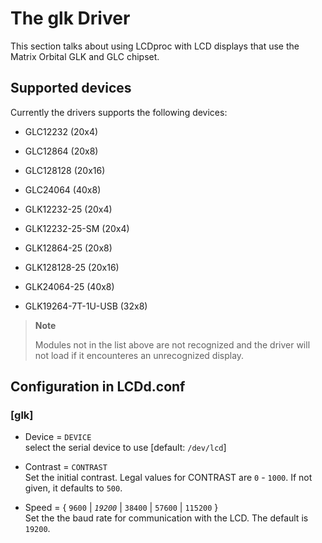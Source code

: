 # The glk Driver

This section talks about using LCDproc with LCD displays that use the
Matrix Orbital GLK and GLC chipset.

## Supported devices

Currently the drivers supports the following devices:

  - GLC12232 (20x4)

  - GLC12864 (20x8)

  - GLC128128 (20x16)

  - GLC24064 (40x8)

  - GLK12232-25 (20x4)

  - GLK12232-25-SM (20x4)

  - GLK12864-25 (20x8)

  - GLK128128-25 (20x16)

  - GLK24064-25 (40x8)

  - GLK19264-7T-1U-USB (32x8)

> **Note**
> 
> Modules not in the list above are not recognized and the driver will
> not load if it encounteres an unrecognized display.

## Configuration in LCDd.conf

### \[glk\]

  - Device = `DEVICE`  
    select the serial device to use \[default: `/dev/lcd`\]

  - Contrast = `CONTRAST`  
    Set the initial contrast. Legal values for CONTRAST are `0` -
    `1000`. If not given, it defaults to `500`.

  - Speed = { `9600` | *`19200`* | `38400` | `57600` | `115200` }  
    Set the the baud rate for communication with the LCD. The default is
    `19200`.
